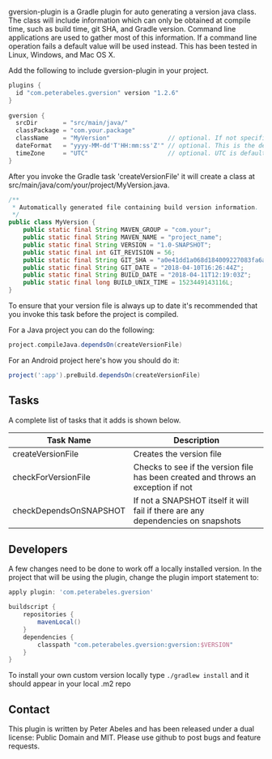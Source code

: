gversion-plugin is a Gradle plugin for auto generating a version java class. The class will include information which can only be obtained at compile time, such as build time, git SHA, and Gradle version. 
Command line applications are used to gather most of this information. If a command line operation fails a default value will be used instead. This has been tested in Linux, Windows, and Mac OS X.

Add the following to include gversion-plugin in your project.

```groovy
plugins {
  id "com.peterabeles.gversion" version "1.2.6"
}
 
gversion {
  srcDir       = "src/main/java/"
  classPackage = "com.your.package"
  className    = "MyVersion"                // optional. If not specified GVersion is used
  dateFormat   = "yyyy-MM-dd'T'HH:mm:ss'Z'" // optional. This is the default
  timeZone     = "UTC"                      // optional. UTC is default
}
```

After you invoke the Gradle task 'createVersionFile' it will create a class at src/main/java/com/your/project/MyVersion.java.
```java
/**
 * Automatically generated file containing build version information.
 */
public class MyVersion {
	public static final String MAVEN_GROUP = "com.your";
	public static final String MAVEN_NAME = "project_name";
	public static final String VERSION = "1.0-SNAPSHOT";
	public static final int GIT_REVISION = 56;
	public static final String GIT_SHA = "a0e41dd1a068d184009227083fa6ae276ef1846a";
	public static final String GIT_DATE = "2018-04-10T16:26:44Z";
	public static final String BUILD_DATE = "2018-04-11T12:19:03Z";
	public static final long BUILD_UNIX_TIME = 1523449143116L;
}
```

To ensure that your version file is always up to date it's recommended that you invoke this task before the project is compiled.

For a Java project you can do the following:
```groovy
project.compileJava.dependsOn(createVersionFile)
```

For an Android project here's how you should do it:
```groovy
project(':app').preBuild.dependsOn(createVersionFile)
```

## Tasks

A complete list of tasks that it adds is shown below.

| Task Name   |   Description   |
| ------------|-----------------|
| createVersionFile      | Creates the version file |
| checkForVersionFile    | Checks to see if the version file has been created and throws an exception if not |
| checkDependsOnSNAPSHOT | If not a SNAPSHOT itself it will fail if there are any dependencies on snapshots  |


## Developers

A few changes need to be done to work off a locally installed version. In the project that will be using the plugin,
change the plugin import statement to:
```groovy
apply plugin: 'com.peterabeles.gversion'

buildscript {
    repositories {
        mavenLocal()
    }
    dependencies {
        classpath "com.peterabeles.gversion:gversion:$VERSION"
    }
}
```
To install your own custom version locally type ```./gradlew install``` and it should appear in your local .m2 repo

## Contact

This plugin is written by Peter Abeles and has been released under a dual license: Public Domain and MIT. Please use github to post bugs and feature requests.